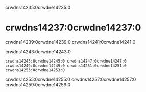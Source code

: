 crwdns14235:0crwdne14235:0
# crwdns14237:0crwdne14237:0

crwdns14239:0crwdne14239:0 crwdns14241:0crwdne14241:0

crwdns14243:0crwdne14243:0

```{figure} ../figures/that-could-be-a-chapter.jpg
crwdns14245:0crwdne14245:0 crwdns14247:0crwdne14247:0 crwdns14249:0crwdne14249:0 crwdns14251:0crwdne14251:0 crwdns14253:0crwdne14253:0
```

crwdns14255:0crwdne14255:0 crwdns14257:0crwdne14257:0 crwdns14259:0crwdne14259:0
